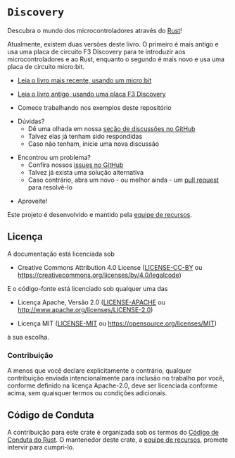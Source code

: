 # `Discovery`

<!-- Discover the world of microcontrollers through
[Rust](https://www.rust-lang.org/)! -->

Descubra o mundo dos microcontroladores através do
[Rust](https://www.rust-lang.org/)!

<!-- There are currently two versions of this book. The first is older and uses an
F3 Discovery circuit board to introduce you to microcontrollers and Rust, while
the second is newer and uses a micro:bit circuit board instead. -->

Atualmente, existem duas versões deste livro. O primeiro é mais antigo e usa uma
placa de circuito F3 Discovery para te introduzir aos microcontroladores e ao
Rust, enquanto o segundo é mais novo e usa uma placa de circuito micro:bit.

<!-- - [Read the newer book, using a micro:bit](https://docs.rust-embedded.org/discovery/microbit) -->

- [Leia o livro mais recente, usando um micro:bit](https://docs.rust-embedded.org/discovery/microbit)

<!-- - [Read the older book, using an F3 discovery board](https://docs.rust-embedded.org/discovery/f3discovery) -->

- [Leia o livro antigo, usando uma placa F3 Discovery](https://docs.rust-embedded.org/discovery/f3discovery)

<!-- - Start working on the examples from this repository -->

- Comece trabalhando nos exemplos deste repositório

<!-- - You've got questions? -->

- Dúvidas?
  <!-- - Have a look at our
    [discussions section on GitHub](https://github.com/rust-embedded/discovery/discussions) -->
  - Dê uma olhada em nossa
    [seção de discussões no GitHub](https://github.com/rust-embedded/discovery/discussions)
  <!-- - Maybe it has already been answered -->
  - Talvez elas já tenham sido respondidas
  <!-- - If not, start a new discussion -->
  - Caso não tenham, inicie uma nova discussão

<!-- - You've found an issue? -->

- Encontrou um problema?
  <!-- - Have a look at our -->
  - Confira nossos
    [issues no GitHub](https://github.com/rust-embedded/discovery/issues)
  <!-- - Maybe there is already a workaround -->
  - Talvez já exista uma solução alternativa
  <!-- - If not, please open a new one - or even better - a
    [pull request](https://github.com/rust-embedded/discovery/pulls) for solving
    it -->
  - Caso contrário, abra um novo - ou melhor ainda - um
    [pull request](https://github.com/rust-embedded/discovery/pulls) para
    resolvê-lo

<!-- - Have fun and enjoy! -->

- Aproveite!

<!-- This project is developed and maintained by the [Resources team][team]. -->

Este projeto é desenvolvido e mantido pela [equipe de recursos][team].

<!-- ## License -->

## Licença

<!-- The documentation is licensed under -->

A documentação está licenciada sob

<!-- - Creative Commons Attribution 4.0 License ([LICENSE-CC-BY](LICENSE-CC-BY)
  or https://creativecommons.org/licenses/by/4.0/legalcode) -->

- Creative Commons Attribution 4.0 License ([LICENSE-CC-BY](LICENSE-CC-BY) ou
  https://creativecommons.org/licenses/by/4.0/legalcode)

<!-- And the source code is licensed under either of -->

E o código-fonte está licenciado sob qualquer uma das

<!-- - Apache License, Version 2.0 ([LICENSE-APACHE](LICENSE-APACHE) or
  http://www.apache.org/licenses/LICENSE-2.0) -->

- Licença Apache, Versão 2.0 ([LICENSE-APACHE](LICENSE-APACHE) ou
  http://www.apache.org/licenses/LICENSE-2.0)

<!-- - MIT License ([LICENSE-MIT](LICENSE-MIT) or
  https://opensource.org/licenses/MIT) -->

- Licença MIT ([LICENSE-MIT](LICENSE-MIT) ou
  https://opensource.org/licenses/MIT)

<!-- at your option. -->

à sua escolha.

<!-- ### Contribution -->

### Contribuição

<!-- Unless you explicitly state otherwise, any contribution intentionally submitted
for inclusion in the work by you, as defined in the Apache-2.0 license, shall be
licensed as above, without any additional terms or conditions. -->

A menos que você declare explicitamente o contrário, qualquer contribuição
enviada intencionalmente para inclusão no trabalho por você, conforme definido
na licença Apache-2.0, deve ser licenciada conforme acima, sem quaisquer termos
ou condições adicionais.

<!-- ## Code of Conduct -->

## Código de Conduta

<!-- Contribution to this crate is organized under the terms of the [Rust Code of
Conduct][CoC], the maintainer of this crate, the [Resources team][team], promises
to intervene to uphold that code of conduct. -->

A contribuição para este crate é organizada sob os termos do
[Código de Conduta do Rust][CoC]. O mantenedor deste crate, a
[equipe de recursos][team], promete intervir para cumpri-lo.

[CoC]: CODE_OF_CONDUCT.md
[team]: https://github.com/rust-embedded/wg#the-resources-team
